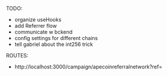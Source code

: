 

TODO:
- organize useHooks
- add Referrer flow
- communicate w bckend 
- config settings for different chains
- tell gabriel about the int256 trick 




ROUTES:
- http://localhost:3000/campaign/apecoinreferralnetwork?ref=